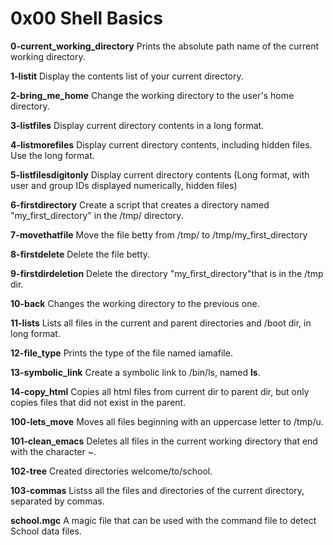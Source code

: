 # 0x00 Shell Basics

**0-current_working_directory**
Prints the absolute path name of the current working directory.

**1-listit**
Display the contents list of your current directory.

**2-bring_me_home**
Change the working directory to the user's home directory.

**3-listfiles**
Display current directory contents in a long format.

**4-listmorefiles**
Display current directory contents, including hidden files. Use the long format.

**5-listfilesdigitonly**
Display current directory contents (Long format, with user and group IDs displayed numerically, hidden files)

**6-firstdirectory**
Create a script that creates a directory named "my_first_directory" in the /tmp/ directory.

**7-movethatfile**
Move the file betty from /tmp/ to /tmp/my_first_directory

**8-firstdelete**
Delete the file betty.

**9-firstdirdeletion**
Delete the directory "my_first_directory"that is in the /tmp dir.

**10-back**
Changes the working directory to the previous one.

**11-lists**
Lists all files in the current and parent directories and /boot dir, in long format.

**12-file_type**
Prints the type of the file named iamafile.

**13-symbolic_link**
Create a symbolic link to /bin/ls, named __ls__.

**14-copy_html**
Copies all html files from current dir to parent dir, but only copies files that did not exist in the parent.

**100-lets_move**
Moves all files beginning with an uppercase letter to /tmp/u.

**101-clean_emacs**
Deletes all files in the current working directory that end with the character ~.

**102-tree**
Created directories welcome/to/school.

**103-commas**
Listss all the files and directories of the current directory, separated by commas.

**school.mgc**
A magic file that can be used with the command file to detect School data files.

